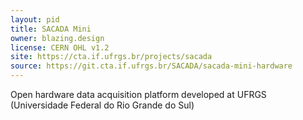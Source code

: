 ```yaml
---
layout: pid
title: SACADA Mini
owner: blazing.design
license: CERN OHL v1.2
site: https://cta.if.ufrgs.br/projects/sacada
source: https://git.cta.if.ufrgs.br/SACADA/sacada-mini-hardware
---
```

Open hardware data acquisition platform developed at UFRGS (Universidade Federal do Rio Grande do Sul)
